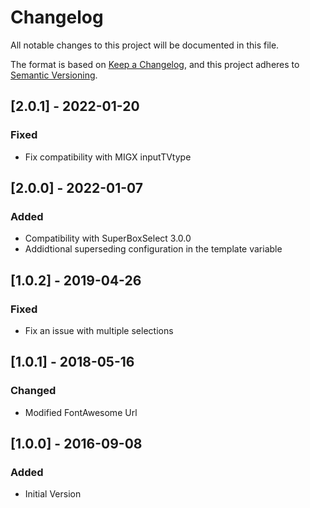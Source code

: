 # Changelog

All notable changes to this project will be documented in this file.

The format is based on [Keep a Changelog](https://keepachangelog.com/en/1.0.0/),
and this project adheres to [Semantic Versioning](https://semver.org/spec/v2.0.0.html).

## [2.0.1] - 2022-01-20

### Fixed

- Fix compatibility with MIGX inputTVtype

## [2.0.0] - 2022-01-07

### Added

- Compatibility with SuperBoxSelect 3.0.0
- Addidtional superseding configuration in the template variable

## [1.0.2] - 2019-04-26

### Fixed

- Fix an issue with multiple selections

## [1.0.1] - 2018-05-16

### Changed

- Modified FontAwesome Url

## [1.0.0] - 2016-09-08

### Added

- Initial Version
